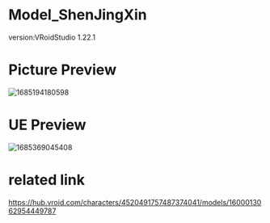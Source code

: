 # Model_ShenJingXin
version:VRoidStudio 1.22.1


# Picture Preview

![1685194180598](https://github.com/Nanfengzhiwo1/Model_ShenJingYan/assets/107869748/81dc67fa-b25f-405c-a61d-72c863b477fd)


# UE Preview

![1685369045408](https://github.com/Nanfengzhiwo1/Model_ShenJingXin/assets/107869748/92153152-3f0a-4e6d-b87b-1e0623bd6cef)


# related link
https://hub.vroid.com/characters/4520491757487374041/models/1600013062954449787
